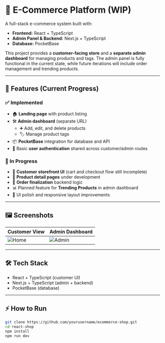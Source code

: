 # 🛒 E-Commerce Platform (WIP)

A full-stack e-commerce system built with:

- **Frontend:** React + TypeScript
- **Admin Panel & Backend:** Next.js + TypeScript
- **Database:** PocketBase

This project provides a **customer-facing store** and a **separate admin dashboard** for managing products and tags. The admin panel is fully functional in the current state, while future iterations will include order management and trending products.

---

## 🚀 Features (Current Progress)

### ✅ Implemented
- 🏠 **Landing page** with product listing  
- 🛠️ **Admin dashboard** (separate URL)  
  - ➕ Add, edit, and delete products  
  - 🏷️ Manage product tags  
- 📦 **PocketBase** integration for database and API  
- 🔑 Basic **user authentication** shared across customer/admin routes

### 🚧 In Progress
- 🛒 **Customer storefront UI** (cart and checkout flow still incomplete)  
- 📄 **Product detail pages** under development  
- 📝 **Order finalization** backend logic  
- 📊 Planned feature for **Trending Products** in admin dashboard  
- 💅 UI polish and responsive layout improvements

---

## 🖼️ Screenshots

| Customer View | Admin Dashboard |
|---------------|----------------|
| ![Home](./screenshots/customer-home.png) | ![Admin](./screenshots/admin-dashboard.png) |

---

## 🛠️ Tech Stack

- React + TypeScript (customer UI)
- Next.js + TypeScript (admin + backend)
- PocketBase (database)

---


## ⚡️ How to Run

```bash
git clone https://github.com/yourusername/ecommerce-shop.git
cd react-shop
npm install
npm run dev